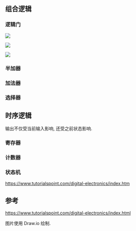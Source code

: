 ## 组合逻辑

### 逻辑门

![](../attach/logic_gate_and.png)

![](../attach/logic_gate_or.png)

![](../attach/logic_gate_not.png)

### 半加器

### 加法器

### 选择器

## 时序逻辑

输出不仅受当前输入影响, 还受之前状态影响.

### 寄存器

### 计数器

### 状态机

https://www.tutorialspoint.com/digital-electronics/index.htm

## 参考

https://www.tutorialspoint.com/digital-electronics/index.html

图片使用 Draw.io 绘制.